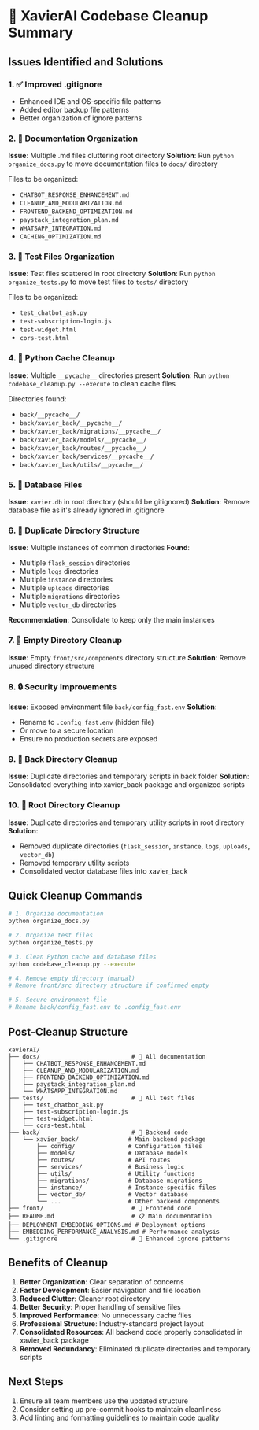 # 🧹 XavierAI Codebase Cleanup Summary

## Issues Identified and Solutions

### 1. ✅ **Improved .gitignore**
- Enhanced IDE and OS-specific file patterns
- Added editor backup file patterns
- Better organization of ignore patterns

### 2. 📖 **Documentation Organization**
**Issue**: Multiple .md files cluttering root directory
**Solution**: Run `python organize_docs.py` to move documentation files to `docs/` directory

Files to be organized:
- `CHATBOT_RESPONSE_ENHANCEMENT.md`
- `CLEANUP_AND_MODULARIZATION.md`
- `FRONTEND_BACKEND_OPTIMIZATION.md`
- `paystack_integration_plan.md`
- `WHATSAPP_INTEGRATION.md`
- `CACHING_OPTIMIZATION.md`

### 3. 🧪 **Test Files Organization**
**Issue**: Test files scattered in root directory
**Solution**: Run `python organize_tests.py` to move test files to `tests/` directory

Files to be organized:
- `test_chatbot_ask.py`
- `test-subscription-login.js`
- `test-widget.html`
- `cors-test.html`

### 4. 🐍 **Python Cache Cleanup**
**Issue**: Multiple `__pycache__` directories present
**Solution**: Run `python codebase_cleanup.py --execute` to clean cache files

Directories found:
- `back/__pycache__/`
- `back/xavier_back/__pycache__/`
- `back/xavier_back/migrations/__pycache__/`
- `back/xavier_back/models/__pycache__/`
- `back/xavier_back/routes/__pycache__/`
- `back/xavier_back/services/__pycache__/`
- `back/xavier_back/utils/__pycache__/`

### 5. 💾 **Database Files**
**Issue**: `xavier.db` in root directory (should be gitignored)
**Solution**: Remove database file as it's already ignored in .gitignore

### 6. 📁 **Duplicate Directory Structure**
**Issue**: Multiple instances of common directories
**Found**:
- Multiple `flask_session` directories
- Multiple `logs` directories  
- Multiple `instance` directories
- Multiple `uploads` directories
- Multiple `migrations` directories
- Multiple `vector_db` directories

**Recommendation**: Consolidate to keep only the main instances

### 7. 📂 **Empty Directory Cleanup**
**Issue**: Empty `front/src/components` directory structure
**Solution**: Remove unused directory structure

### 8. 🔒 **Security Improvements**
**Issue**: Exposed environment file `back/config_fast.env`
**Solution**: 
- Rename to `.config_fast.env` (hidden file)
- Or move to a secure location
- Ensure no production secrets are exposed

### 9. 🧹 **Back Directory Cleanup**
**Issue**: Duplicate directories and temporary scripts in back folder
**Solution**: Consolidated everything into xavier_back package and organized scripts

### 10. 📂 **Root Directory Cleanup**
**Issue**: Duplicate directories and temporary utility scripts in root directory
**Solution**: 
- Removed duplicate directories (`flask_session`, `instance`, `logs`, `uploads`, `vector_db`)
- Removed temporary utility scripts
- Consolidated vector database files into xavier_back

## Quick Cleanup Commands

```bash
# 1. Organize documentation
python organize_docs.py

# 2. Organize test files  
python organize_tests.py

# 3. Clean Python cache and database files
python codebase_cleanup.py --execute

# 4. Remove empty directory (manual)
# Remove front/src directory structure if confirmed empty

# 5. Secure environment file
# Rename back/config_fast.env to .config_fast.env
```

## Post-Cleanup Structure

```
xavierAI/
├── docs/                          # 📖 All documentation
│   ├── CHATBOT_RESPONSE_ENHANCEMENT.md
│   ├── CLEANUP_AND_MODULARIZATION.md
│   ├── FRONTEND_BACKEND_OPTIMIZATION.md
│   ├── paystack_integration_plan.md
│   └── WHATSAPP_INTEGRATION.md
├── tests/                         # 🧪 All test files  
│   ├── test_chatbot_ask.py
│   ├── test-subscription-login.js
│   ├── test-widget.html
│   └── cors-test.html
├── back/                          # 🔧 Backend code
│   └── xavier_back/              # Main backend package
│       ├── config/               # Configuration files
│       ├── models/               # Database models
│       ├── routes/               # API routes
│       ├── services/             # Business logic
│       ├── utils/                # Utility functions
│       ├── migrations/           # Database migrations
│       ├── instance/             # Instance-specific files
│       ├── vector_db/            # Vector database
│       └── ...                   # Other backend components
├── front/                         # 🎨 Frontend code
├── README.md                      # 📋 Main documentation
├── DEPLOYMENT_EMBEDDING_OPTIONS.md # Deployment options
├── EMBEDDING_PERFORMANCE_ANALYSIS.md # Performance analysis
└── .gitignore                     # 🚫 Enhanced ignore patterns
```

## Benefits of Cleanup

1. **Better Organization**: Clear separation of concerns
2. **Faster Development**: Easier navigation and file location
3. **Reduced Clutter**: Cleaner root directory
4. **Better Security**: Proper handling of sensitive files
5. **Improved Performance**: No unnecessary cache files
6. **Professional Structure**: Industry-standard project layout
7. **Consolidated Resources**: All backend code properly consolidated in xavier_back package
8. **Removed Redundancy**: Eliminated duplicate directories and temporary scripts

## Next Steps

1. Ensure all team members use the updated structure
2. Consider setting up pre-commit hooks to maintain cleanliness
3. Add linting and formatting guidelines to maintain code quality 